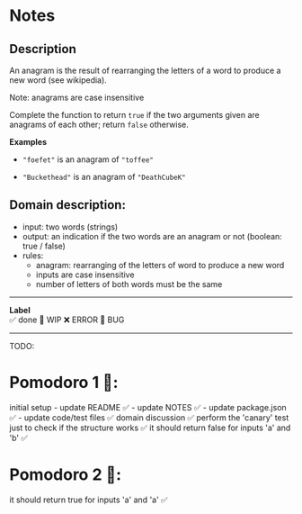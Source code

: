 # Notes

## Description 

An anagram is the result of rearranging the letters of a word to produce a new word (see wikipedia).

Note: anagrams are case insensitive

Complete the function to return `true` if the two arguments given are anagrams of each other; return `false` otherwise.

**Examples**

- `"foefet"`  is an anagram of `"toffee"`

- `"Buckethead"` is an anagram of `"DeathCubeK"`

## Domain description:

- input: two words (strings)
- output: an indication if the two words are an anagram or not (boolean: true / false)
- rules:
    - anagram: rearranging of the letters of word to produce a new word 
    - inputs are case insensitive
    - number of letters of both words must be the same

---

**Label**  
✅ done 🚧 WIP ❌ ERROR 🐛 BUG 

---

TODO:

# Pomodoro 1 🍅:
initial setup
    - update README ✅
    - update NOTES ✅ 
    - update package.json ✅
    - update code/test files ✅
domain discussion ✅
perform the 'canary' test just to check if the structure works ✅
it should return false for inputs 'a' and 'b' ✅

# Pomodoro 2 🍅:
it should return true for inputs 'a' and 'a' ✅